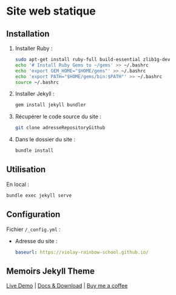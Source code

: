# Site web statique

## Installation

1. Installer Ruby :

    ```bash
    sudo apt-get install ruby-full build-essential zlib1g-dev
    echo '# Install Ruby Gems to ~/gems' >> ~/.bashrc
    echo 'export GEM_HOME="$HOME/gems"' >> ~/.bashrc
    echo 'export PATH="$HOME/gems/bin:$PATH"' >> ~/.bashrc
    source ~/.bashrc
    ```

1. Installer Jekyll :

    ```bash
    gem install jekyll bundler
    ```

1. Récupérer le code source du site :

    ```bash
    git clone adresseRepositoryGithub
    ```

1. Dans le dossier du site :

    ```bash
    bundle install
    ```

## Utilisation

En local :

```bash
bundle exec jekyll serve
```

## Configuration

Fichier `/_config.yml` :
- Adresse du site :

    ```yaml
    baseurl: https://violay-rainbow-school.github.io/
    ```

## Memoirs Jekyll Theme

[Live Demo](https://wowthemesnet.github.io/jekyll-theme-memoirs/) | [Docs & Download](https://bootstrapstarter.com/bootstrap-templates/jekyll-theme-memoirs/) |  [Buy me a coffee](https://www.wowthemes.net/donate/)
